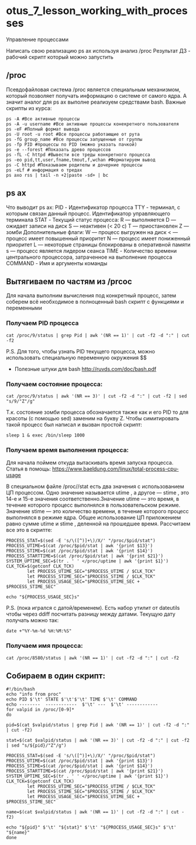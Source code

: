 # otus_7_lesson_working_with_processes
Управление процессами

Написать свою реализацию ps ax используя анализ /proc
Результат ДЗ - рабочий скрипт который можно запустить

## /proc
Псевдофайловая система /proc является специальным механизмом, который позволяет получать информацию о системе от самого ядра. А значит аналог для ps ax выполне реализуем средствами bash.
Важные скрипты из курса:
```
ps -A #Все активные процессы
ps -A -u username #Все активные процессы конекретного пользователя
ps -eF #Полный формат вывода
ps -U root -u root #Все процессы работающие от рута
ps -fG group_name #Все процессы запущенные от группы
ps -fp PID #процессы по PID (можно указать пачкой)
ps -e --forest #Показать древо процессов
ps -fL -C httpd #Вывести все треды конкретного процесса
ps -eo pid,tt,user,fname,tmout,f,wchan #Форматируем вывод
ps -C httpd #Показываем родителы и дочерние процессы
ps -eLf # информация о тредах
ps axo rss | tail -n +2|paste -sd+ | bc
```
## ps ax
Что выводит ps ax:
PID - Идентификатор процесса
TTY - терминал, с которым связан данный процесс. Идентификатор управляющего терминала
STAT - Текущий статус процесса:
      R — выполняется
      D — ожидает записи на диск
      S — неактивен (< 20 с)
      T — приостановлен
      Z — зомби
          Дополнительные флаги:
            W — процесс выгружен на диск
            < — процесс имеет повышенный приоритет
            N — процесс имеет пониженный приоритет
            L — некоторые страницы блокированы в оперативной памяти
            s — процесс является лидером сеанса
TIME - Количество времени центрального процессора, затраченное на выполнение процесса
COMMAND - Имя и аргументы команды

## Вытягиваем по частям из /prcoc
Для начала выполним вычисления под конкретный процесс, затем соберем всё необходимое в полноценный bash скрипт с функциями и переменными

### Получаем PID процесса
```
cat /proc/9/status | grep Pid | awk '(NR == 1)' | cut -f2 -d ":" | cut -f2
```
P.S. Для того, чтобы узнать PID текущего процесса, можно использовать специальную переменную окружения $$
+ Полезные штуки для bash http://ruvds.com/doc/bash.pdf

### Получаем состояние процесса:
```
cat /proc/9/status | awk '(NR == 3)' | cut -f2 -d ":" | cut -f2 | sed "s/9/"Z"/g"
```
Т.к. состояние зомби процесса обозначается также как и его PID то для красоты (с помощью sed) заменим на букву Z. Чтобы симитировать такой процесс был написал и вызван простой скрипт:
```
sleep 1 & exec /bin/sleep 1000
```

### Получаем время выполнения процесса:
Для начала поймем откуда вытаскивать время запуска процесса. Статья в помощь:
https://www.baeldung.com/linux/total-process-cpu-usage

В специальном файле /proc/<pid>/stat есть два значения с использованием ЦП процессом. Одно значение называется utime , а другое — stime , это 14-е и 15-е значения соответственно.Значение utime — это время, в течение которого процесс выполнялся в пользовательском режиме. Значение stime — это количество времени, в течение которого процесс выполнялся в режиме ядра. Общее использование ЦП приложением равно сумме utime и stime , деленной на прошедшее время.
Рассчитаем все это в скрипте:
```
PROCESS_STAT=$(sed -E 's/\([^)]+\)/X/' "/proc/$pid/stat")
PROCESS_UTIME=$(cat /proc/$pid/stat | awk '{print $13}')
PROCESS_STIME=$(cat /proc/$pid/stat | awk '{print $14}')
PROCESS_STARTTIME=$(cat /proc/$pid/stat | awk '{print $21}')
SYSTEM_UPTIME_SEC=$(tr . ' ' </proc/uptime | awk '{print $1}')
CLK_TCK=$(getconf CLK_TCK)
        let PROCESS_UTIME_SEC="$PROCESS_UTIME / $CLK_TCK"
        let PROCESS_STIME_SEC="$PROCESS_STIME / $CLK_TCK"
        let PROCESS_USAGE_SEC="$PROCESS_UTIME_SEC + $PROCESS_STIME_SEC"
      
echo "${PROCESS_USAGE_SEC}s"
```
P.S. (пока игрался с датой/временем). Есть набор утилит от dateutils чтобы через ddiff посчитать разницу между датами. Текущую дату получать можно так:
```
date +"%Y-%m-%d %H:%M:%S"
```
      
### Получаем имя процесса:
```
cat /proc/8580/status | awk '(NR == 1)' | cut -f2 -d ":" | cut -f2   
```

## Собираем в один скрипт:
```
#!/bin/bash
echo "info from proc"
echo PID $'\t' STATE $'\t'$'\t' TIME $'\t' COMMAND
echo --------  ------------  $'\t' ---  $'\t' ------------
for valpid in /proc/[0-9]*
do

pid=$(cat $valpid/status | grep Pid | awk '(NR == 1)' | cut -f2 -d ":" | cut -f2)

stat=$(cat $valpid/status | awk '(NR == 3)' | cut -f2 -d ":" | cut -f2 | sed "s/${pid}/"Z"/g")

PROCESS_STAT=$(sed -E 's/\([^)]+\)/X/' "/proc/$pid/stat")
PROCESS_UTIME=$(cat /proc/$pid/stat | awk '{print $13}')
PROCESS_STIME=$(cat /proc/$pid/stat | awk '{print $14}')
PROCESS_STARTTIME=$(cat /proc/$pid/stat | awk '{print $21}')
SYSTEM_UPTIME_SEC=$(tr . ' ' </proc/uptime | awk '{print $1}')
CLK_TCK=$(getconf CLK_TCK)
        let PROCESS_UTIME_SEC="$PROCESS_UTIME / $CLK_TCK"
        let PROCESS_STIME_SEC="$PROCESS_STIME / $CLK_TCK"
        let PROCESS_USAGE_SEC="$PROCESS_UTIME_SEC + $PROCESS_STIME_SEC"

name=$(cat $valpid/status | awk '(NR == 1)' | cut -f2 -d ":" | cut -f2)

echo "${pid}" $'\t' "${stat}" $'\t' "${PROCESS_USAGE_SEC}s" $'\t' "${name}"
done
```
      
